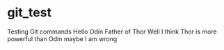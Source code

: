 # git_test
Testing Git commands
Hello Odin Father of Thor
Well I think Thor is more powerful than Odin maybe I am wrong